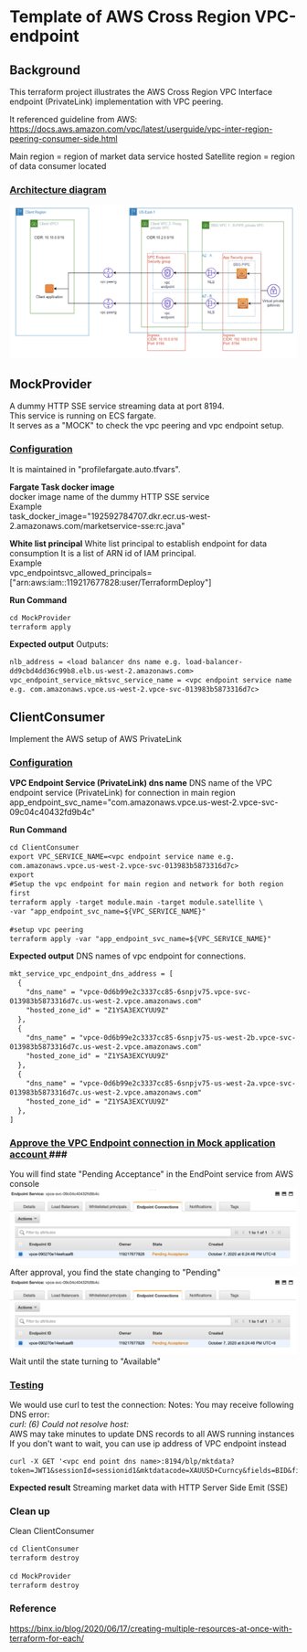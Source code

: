 # Template of AWS Cross Region VPC-endpoint

## Background
This terraform project illustrates the AWS Cross Region VPC Interface endpoint (PrivateLink) implementation with VPC peering.

It referenced guideline from AWS:
https://docs.aws.amazon.com/vpc/latest/userguide/vpc-inter-region-peering-consumer-side.html

Main region = region of market data service hosted
Satellite region = region of data consumer located

### <u> Architecture diagram </u>
![architecture](./images/Architecture.png)

## MockProvider
A dummy HTTP SSE service streaming data at port 8194. <br>
This service is running on ECS fargate. <br>
It serves as a "MOCK" to check the vpc peering and vpc endpoint setup. <br>

### <u>Configuration</u>
It is maintained in "profilefargate.auto.tfvars". <br>

**Fargate Task docker image** <br>
docker image name of the dummy HTTP SSE service <br>
Example <br>
task_docker_image="192592784707.dkr.ecr.us-west-2.amazonaws.com/marketservice-sse:rc.java"

**White list principal**
White list principal to establish endpoint for data consumption
It is a list of ARN id of IAM principal. <br>
Example <br>
vpc_endpointsvc_allowed_principals=["arn:aws:iam::119217677828:user/TerraformDeploy"]

**Run Command**
```
cd MockProvider
terraform apply
```
**Expected output**
Outputs:
```
nlb_address = <load balancer dns name e.g. load-balancer-dd9cbd4dd36c99b8.elb.us-west-2.amazonaws.com>
vpc_endpoint_service_mktsvc_service_name = <vpc endpoint service name e.g. com.amazonaws.vpce.us-west-2.vpce-svc-013983b5873316d7c>
```

## ClientConsumer ###
Implement the AWS setup of AWS PrivateLink
### <u>Configuration</u>

**VPC Endpoint Service (PrivateLink) dns name**
DNS name of the VPC endpoint service (PrivateLink) for connection in main region
app_endpoint_svc_name="com.amazonaws.vpce.us-west-2.vpce-svc-09c04c40432fd9b4c"

**Run Command**
```
cd ClientConsumer
export VPC_SERVICE_NAME=<vpc endpoint service name e.g. com.amazonaws.vpce.us-west-2.vpce-svc-013983b5873316d7c>
export
#Setup the vpc endpoint for main region and network for both region first
terraform apply -target module.main -target module.satellite \
-var "app_endpoint_svc_name=${VPC_SERVICE_NAME}"

#setup vpc peering
terraform apply -var "app_endpoint_svc_name=${VPC_SERVICE_NAME}"
```
**Expected output**
DNS names of vpc endpoint for connections.

```
mkt_service_vpc_endpoint_dns_address = [
  {
    "dns_name" = "vpce-0d6b99e2c3337cc85-6snpjv75.vpce-svc-013983b5873316d7c.us-west-2.vpce.amazonaws.com"
    "hosted_zone_id" = "Z1YSA3EXCYUU9Z"
  },
  {
    "dns_name" = "vpce-0d6b99e2c3337cc85-6snpjv75-us-west-2b.vpce-svc-013983b5873316d7c.us-west-2.vpce.amazonaws.com"
    "hosted_zone_id" = "Z1YSA3EXCYUU9Z"
  },
  {
    "dns_name" = "vpce-0d6b99e2c3337cc85-6snpjv75-us-west-2a.vpce-svc-013983b5873316d7c.us-west-2.vpce.amazonaws.com"
    "hosted_zone_id" = "Z1YSA3EXCYUU9Z"
  },
]
```

### <u>Approve the VPC Endpoint connection in Mock application account </u>###
You will find state "Pending Acceptance" in the EndPoint service from AWS console
![Seek Approval](./images/await_approval_endpoint_connection.png)
After approval, you find the state changing to "Pending"
![Approved](./images/await_approval_endpoint_connection.png)
Wait until the state turning to "Available"

### <u>Testing</u>
We would use curl to test the connection:
Notes:
You may receive following DNS error:<br>
<i>curl: (6) Could not resolve host:</i>
<br>
AWS may take minutes to update DNS records to all AWS running instances<br>
If you don't want to wait, you can use ip address of VPC endpoint instead <br>
```
curl -X GET '<vpc end point dns name>:8194/blp/mktdata?token=JWT1&sessionId=sessionid1&mktdatacode=XAUUSD+Curncy&fields=BID&fields=ASK'
```

**Expected result**
Streaming market data with HTTP Server Side Emit (SSE)

### Clean up ###
Clean ClientConsumer
```
cd ClientConsumer
terraform destroy

cd MockProvider
terraform destroy
```

### Reference
https://binx.io/blog/2020/06/17/creating-multiple-resources-at-once-with-terraform-for-each/